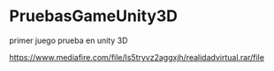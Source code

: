 # PruebasGameUnity3D
primer juego prueba en unity 3D

https://www.mediafire.com/file/ls5tryvz2aggxjh/realidadvirtual.rar/file
